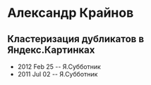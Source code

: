 # Александр Крайнов

## Кластеризация дубликатов в Яндекс.Картинках
- 2012 Feb 25 -- Я.Субботник    
- 2011 Jul 02 -- Я.Субботник    
